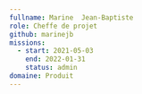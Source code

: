 ```yaml
---
fullname: Marine  Jean-Baptiste
role: Cheffe de projet
github: marinejb
missions:
  - start: 2021-05-03
    end: 2022-01-31
    status: admin
domaine: Produit
---
```


